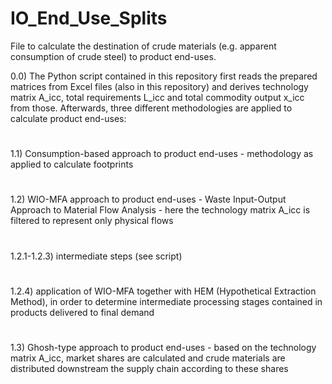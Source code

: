 # IO_End_Use_Splits

File to calculate the destination of crude materials (e.g. apparent consumption of crude steel) to product end-uses.

0.0) The Python script contained in this repository first reads the prepared matrices from Excel files (also in this repository) and 
     derives technology matrix A_icc, total requirements L_icc and total commodity output x_icc from those.
     Afterwards, three different methodologies are applied to calculate product end-uses:
#
1.1) Consumption-based approach to product end-uses - methodology as applied to calculate footprints
#
1.2) WIO-MFA approach to product end-uses - Waste Input-Output Approach to Material Flow Analysis - here the technology matrix A_icc is filtered to represent only physical flows
   #
   1.2.1-1.2.3) intermediate steps (see script)
   #
   1.2.4) application of WIO-MFA together with HEM (Hypothetical Extraction Method), in order to determine intermediate processing stages contained in products delivered to final           demand
#    
 1.3) Ghosh-type approach to product end-uses - based on the technology matrix A_icc, market shares are calculated and crude materials are distributed downstream the supply chain
      according to these shares
